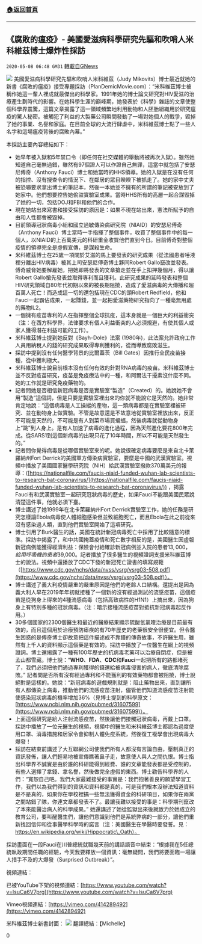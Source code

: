 ###  [:house:返回首頁](https://github.com/ourhimalayas/txt)
---

## 《腐敗的瘟疫》- 美國愛滋病科學研究先驅和吹哨人米科維茲博士爆炸性採訪
`2020-05-08 06:48 GM31` [轉載自GNews](https://gnews.org/zh-hant/197230/)

![](https://s3.amazonaws.com/gnews-media-offload/wp-content/uploads/2020/05/08062738/plague-of-corruption-1024.jpg)
美國愛滋病科學研究先驅和吹哨人米科維茲（Judy Mikovits）博士最近就她的新書《腐敗的瘟疫》接受專題採訪（PlanDemicMovie.com）：“米科維茲博士被稱作她這一輩人裡成就最傑出的科學家。1991年她的博士論文研究對HIV愛滋的治療產生劃時代的影響。在她科學生涯的巔峰期，她發表於《科學》雜誌的文章使整個科學界震驚，這篇文章揭露了這一領域頻繁地利用動物和人胚胎組織用於研究瘟疫的驚人秘密。被觸犯了利益的大製藥公司瞬間發動了一場對她個人的戰爭，毀掉了她的事業、名譽和家庭。在目前全球的大流行肆虐中，米科維茲博士點了一些人名字和這場瘟疫背後的腐敗內幕。”

本採訪主要內容總結如下：

- 她早年被入獄和5年禁口令（即任何在社交媒體的舉動將被再次入獄）。雖然她知道自己毫無過錯，雖然有97個證人可以作證自己無罪，這當中就包括了安瑟尼傅奇（Anthony Fauci）博士和她當時的HHS領導。她的入獄是在沒有任何的指控、沒有搜查令的情況下、在鄰居的眾目睽睽下被抓走了。她的家中丈夫被恐嚇要求拿出博士的筆記本，然後一本她並不擁有的所謂的筆記被安放到了她家中。他們想要控告她偷盜實驗室成果。當時HHS所有的高層一起合謀毀掉了她的一切，包括DOJ和FBI和他們的合作。
- 現在她站出來寫書和接受採訪的原因是：如果不現在站出來，憲法所賦予的自由和人性都會被毀掉。
- 目前領導冠狀病毒小組和國立過敏傳染病研究院（NIAID）的安瑟尼傅奇（Anthony Fauci）博士當時一手指揮了整個事件，收買了整個事件中的每一個人，以NIAID的上百萬美元的科研重金收買他們直到今日。目前傅奇對整個疫情的領導完全是虛假宣傳，是謀殺生命。
- 米科維茲博士在25歲一項關於艾滋的馬上要發表的研究成果（從法國患者唾液裡分離出HIV病毒）被其上司安瑟尼傅奇博士夥同Robert Gallo竄改並發表。傅奇威脅她要解雇她，把她即將發表的文章搶走並在手上扣押幾個月，得以讓Robert Gallo搶先發表並取得專利而且獲利。此研究成果的延時發表和整個HIV研究領域自80年代初期以來的被長期阻撓，造成了愛滋病毒的大傳播和超百萬人死亡！而造成這一切的還包括現在CDC的頭Robert Redfield，他和Fauci一起霸佔成果，一起賺錢，並一起把愛滋藥物研究指向了一種毫無用處的藥物IL2。
- 一個擁有疫苗專利的人在指揮整個全球抗疫，這本身就是一個巨大的利益衝突（注：在西方科學界，法律要求有個人利益衝突的人必須規避，有使其個人或家人獲得潛在利益可能的工作）。
- 米科維茲博士提到她反對《Bayh-Dole》法案 (1980年)，此法案允許政府工作人員用納稅人的錢的研究成果取得專利獲利的，從而導致腐敗滋生。
- 採訪中提到沒有任何醫學背景的比爾蓋茨（Bill Gates）因推行全民疫苗接種，從中獲利極大。
- 米科維茲博士說目前根本沒有任何有效的針對RNA病毒的疫苗。米科維茲博士並不反對疫苗研究，疫苗是免疫療法中的一種，和阿爾法干擾素沒什麼不同。她的工作就是研究免疫藥物的。
- 記者問她是否相信新冠病毒是否是實驗室“製造”（Created）的。她說她不會用“製造”這個詞，但是只要是實驗室裡出來的你就不能說它是天然的。她非常肯定地說：“這個病毒是人工操縱的產物，這一類病毒都是在實驗室裡被研究、並在動物身上做實驗。不管是故意還是不故意地從實驗室裡放出來，反正不可能是天然的，不可能是有人到菜市場買蝙蝠，然後病毒就從動物身上“跳”到人身上。是有人加速了病毒的進化過程，因為天然進化要花800年完成。從SARS1到這個新病毒的出現只花了10年時間，所以不可能是天然發生的。”
- 記者問你覺得病毒是從哪個實驗室來的呢。她說很確定病毒要麼是來自北卡萊羅納州Fort Derrick的美國軍方傳染病實驗室，要麼是中國的武漢實驗室。視頻中播放了美國國家醫學研究院（NIH）給武漢實驗室撥款370萬美元的報導：([https://nationalfile.com/faucis-niaid-funded-wuhan-lab-scientists-to-research-bat-coronavirus/](https://nationalfile.com/faucis-niaid-funded-wuhan-lab-scientists-to-research-bat-coronavirus/)) ，揭露Fauci有和武漢實驗室一起研究冠狀病毒的歷史，如果Fauci不能跟美國民眾說清楚這件事，他就必須下臺。
- 博士講述了她1999年在北卡萊羅納州Fort Derrick實驗室工作，她的任務是研究怎樣讓Ebola病毒使人體細胞感染但並致細胞死亡，而且Ebola在此之前從來沒有感染過人類，直到他們實驗室開始了這項研究。
- 博士引用了Burk醫生的話，美國在統計新冠病毒死亡中採用了比較隨意的標準。採訪中揭露了，和中共國掩蓋疫情和死亡數字相反的是，美國醫生因虛報新冠病例能獲得經濟利益：保險會付給確診新冠病例並入院的患者$13,000，給用呼吸機的患者$39,000。記者播放了很多醫生的視頻證詞支援米科維茲博士的說法。視頻中還播放了CDC下發的新冠死亡證書的填寫規範（[https://www.cdc.gov/nchs/data/nvss/vsrg/vsrg03-508.pdf](https://www.cdc.gov/nchs/data/nvss/vsrg/vsrg03-508.pdf)）。
- 博士講述了義大利疫情嚴重的嚴重原因是他們的老齡人口結構。還提出是因為義大利人早在2019年年初就接種了一個新的沒有經過測試的流感疫苗，這個疫苗是從狗身上得來的4種流感病毒（包括高致病性的H1N1）上搞出來，因為狗身上有特別多種的冠狀病毒。（注：暗示接種流感疫苗對抵抗新冠病毒起反作用。）
- 30多個國家的2300個醫生和最近的醫療結果顯示硫酸氫氯喹治療是目前最有效的，而且這個用於治療預防瘧疾的有70年歷史的老藥很安全很便宜。但令醫生困惑的是傅奇博士卻故意把這件描述成不靠譜的傳奇故事，不許醫生用，雖然有上千人的資料顯示這個藥是有效的。採訪中播放了一位醫生在網上的視頻證詞。博士還揭露了一種有100年歷史的抗病毒老藥可以治療自閉症，但是被孟山都雪藏。博士說：“**WHO**、**FDA**、**CDC**和**Fauci**一起把所有的路都堵死了，我們必須把他們通過專利獲得的錢還給被病毒侵害的病人，徹底清除腐敗。” 記者問是否所有沒有經過專利和不能獲利的有效藥物都會被阻撓，博士說絕對是這樣的。她說：“新冠病毒的遊戲規則就是：阻止藥物出來，直到讓所有人都傳染上病毒，推動他們的流感疫苗注射，儘管他們知道流感疫苗注射能使感染冠狀病毒的機率增加36%（見博士提到的科學原文：[https://www.ncbi.nlm.nih.gov/pubmed/31607599](https://www.ncbi.nlm.nih.gov/pubmed/31607599)）。
- 上面這個研究是給人注射流感疫苗，然後讓他們接觸冠狀病毒，再戴上口罩。採訪中播放了一位元醫生的視頻，視頻中的醫生和米科維茲博士都認為過度使用口罩、消毒措施和居家令會抑制人體免疫系統，然後復工複學會出現病毒大爆發！
- 採訪在結束前講述了大互聯網公司使我們所有人都沒有言論自由，壓制真正的資訊發佈，讓人們輕易地被宣傳瞧著鼻子走，故意使人與人之間仇恨。博士指出科學界不誠實是由於誰的科研能得到經費、誰的文章能發表都是受控制的，有些人選擇了拿錢、拿名譽，然後做完全虛假的東西。博士勸告科學界的人們：“寬恕自己吧。我們大家最難接受的事實是：我們抱著善良的願望學習工作，我們以為我們得到的資訊和資料都是真的，可是我們根本沒辦法知道資料是不是真的，如果你在學校裡搞一些無法獲得資金的科研項目，如果你在兩黨之間站錯了隊，你連文章都發表不了。最讓我難以接受的事是：科學期刊竄改了本來能醫治病人的科學成果。” 她還講述了她從監獄出來後就致力於她成立的教育公司，要叫醒醫生們，讓他們意識到他們是系統弊病的一部分，讓他們重新找回信仰和從事醫學科學時的諾言（注：美國醫生在學醫時要發誓。見：https://en.wikipedia.org/wiki/Hippocratic\_Oath）。


採訪畫面在一段Fauci在川普總統就職幾天前的講話語音中結束：“根據我在5任總統執政期間任職的經驗，今天我要釋放一個資訊：毫無疑問，我們將要面臨一場讓人措手不及的大爆發（Surprised Outbreak）”。

視頻連結：

已被YouTube下架的視頻連結：[https://www.youtube.com/watch?v=IsuCa6V7prg](https://www.youtube.com/watch?v=IsuCa6V7prg)

Vimeo視頻連結：[https://vimeo.com/414289492](https://vimeo.com/414289492)

米科維茲博士新書封面：
![](https://s3.amazonaws.com/gnews-media-offload/wp-content/uploads/2020/05/08064453/cropped-Book_Cover_Designs-1.png)
翻譯總結：【Michelle】

0
